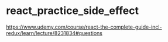 # react_practice_side_effect
https://www.udemy.com/course/react-the-complete-guide-incl-redux/learn/lecture/8231834#questions
